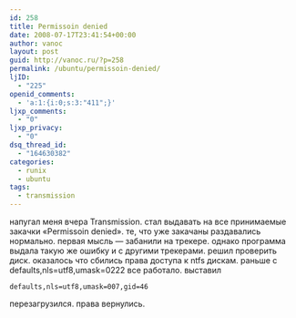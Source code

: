 ```yaml
---
id: 258
title: Permissoin denied
date: 2008-07-17T23:41:54+00:00
author: vanoc
layout: post
guid: http://vanoc.ru/?p=258
permalink: /ubuntu/permissoin-denied/
ljID:
  - "225"
openid_comments:
  - 'a:1:{i:0;s:3:"411";}'
ljxp_comments:
  - "0"
ljxp_privacy:
  - "0"
dsq_thread_id:
  - "164630382"
categories:
  - runix
  - ubuntu
tags:
  - transmission
---
```

напугал меня вчера Transmission. стал выдавать на все принимаемые закачки &#171;Permissoin denied&#187;. те, что уже закачаны раздавались нормально. первая мысль &#8212; забанили на трекере. однако программа выдала такую же ошибку и с другими трекерами. решил проверить диск. оказалось что сбились права доступа к ntfs дискам. раньше с defaults,nls=utf8,umask=0222 все работало. выставил
  
`defaults,nls=utf8,umask=007,gid=46`
  
перезагрузился. права вернулись.